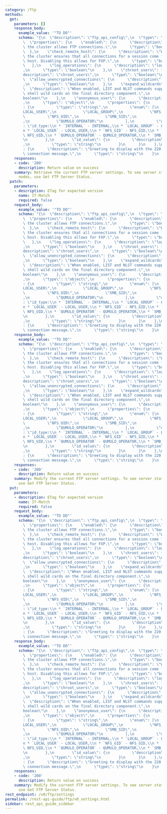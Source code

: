 ```yaml
---
category: /ftp
methods:
  get:
    parameters: []
    response_body:
      example_value: '"TO DO"'
      schema: "{\n  \"description\": \"ftp_api_config\",\n  \"type\": \"object\",\n\
        \  \"properties\": {\n    \"enabled\": {\n      \"description\": \"When enabled,\
        \ the cluster allows FTP connections.\",\n      \"type\": \"boolean\"\n  \
        \  },\n    \"check_remote_host\": {\n      \"description\": \"When enabled,\
        \ the cluster ensures that all connections for a session come from the same\
        \ host. Disabling this allows for FXP.\",\n      \"type\": \"boolean\"\n \
        \   },\n    \"log_operations\": {\n      \"description\": \"log_operations\"\
        ,\n      \"type\": \"boolean\"\n    },\n    \"chroot_users\": {\n      \"\
        description\": \"chroot_users\",\n      \"type\": \"boolean\"\n    },\n  \
        \  \"allow_unencrypted_connections\": {\n      \"description\": \"allow_unencrypted_connections\"\
        ,\n      \"type\": \"boolean\"\n    },\n    \"expand_wildcards\": {\n    \
        \  \"description\": \"When enabled, LIST and NLST commands support posix-like\
        \ shell wild cards on the final directory component.\",\n      \"type\": \"\
        boolean\"\n    },\n    \"anonymous_user\": {\n      \"description\": \"anonymous_user\"\
        ,\n      \"type\": \"object\",\n      \"properties\": {\n        \"id_type\"\
        : {\n          \"type\": \"string\",\n          \"enum\": [\n            \"\
        LOCAL_USER\",\n            \"LOCAL_GROUP\",\n            \"NFS_GID\",\n  \
        \          \"NFS_UID\",\n            \"SMB_SID\",\n            \"INTERNAL\"\
        ,\n            \"QUMULO_OPERATOR\"\n          ],\n          \"description\"\
        : \"id_type:\\n * `INTERNAL` - INTERNAL,\\n * `LOCAL_GROUP` - LOCAL_GROUP,\\\
        n * `LOCAL_USER` - LOCAL_USER,\\n * `NFS_GID` - NFS_GID,\\n * `NFS_UID` -\
        \ NFS_UID,\\n * `QUMULO_OPERATOR` - QUMULO_OPERATOR,\\n * `SMB_SID` - SMB_SID\"\
        \n        },\n        \"id_value\": {\n          \"description\": \"id_value\"\
        ,\n          \"type\": \"string\"\n        }\n      }\n    },\n    \"greeting\"\
        : {\n      \"description\": \"Greeting to display with the 220 successful\
        \ connection message.\",\n      \"type\": \"string\"\n    }\n  }\n}"
    responses:
    - code: '200'
      description: Return value on success
    summary: Retrieve the current FTP server settings. To see server status on all
      nodes, use Get FTP Server Status.
  patch:
    parameters:
    - description: ETag for expected version
      name: If-Match
      required: false
    request_body:
      example_value: '"TO DO"'
      schema: "{\n  \"description\": \"ftp_api_config\",\n  \"type\": \"object\",\n\
        \  \"properties\": {\n    \"enabled\": {\n      \"description\": \"When enabled,\
        \ the cluster allows FTP connections.\",\n      \"type\": \"boolean\"\n  \
        \  },\n    \"check_remote_host\": {\n      \"description\": \"When enabled,\
        \ the cluster ensures that all connections for a session come from the same\
        \ host. Disabling this allows for FXP.\",\n      \"type\": \"boolean\"\n \
        \   },\n    \"log_operations\": {\n      \"description\": \"log_operations\"\
        ,\n      \"type\": \"boolean\"\n    },\n    \"chroot_users\": {\n      \"\
        description\": \"chroot_users\",\n      \"type\": \"boolean\"\n    },\n  \
        \  \"allow_unencrypted_connections\": {\n      \"description\": \"allow_unencrypted_connections\"\
        ,\n      \"type\": \"boolean\"\n    },\n    \"expand_wildcards\": {\n    \
        \  \"description\": \"When enabled, LIST and NLST commands support posix-like\
        \ shell wild cards on the final directory component.\",\n      \"type\": \"\
        boolean\"\n    },\n    \"anonymous_user\": {\n      \"description\": \"anonymous_user\"\
        ,\n      \"type\": \"object\",\n      \"properties\": {\n        \"id_type\"\
        : {\n          \"type\": \"string\",\n          \"enum\": [\n            \"\
        LOCAL_USER\",\n            \"LOCAL_GROUP\",\n            \"NFS_GID\",\n  \
        \          \"NFS_UID\",\n            \"SMB_SID\",\n            \"INTERNAL\"\
        ,\n            \"QUMULO_OPERATOR\"\n          ],\n          \"description\"\
        : \"id_type:\\n * `INTERNAL` - INTERNAL,\\n * `LOCAL_GROUP` - LOCAL_GROUP,\\\
        n * `LOCAL_USER` - LOCAL_USER,\\n * `NFS_GID` - NFS_GID,\\n * `NFS_UID` -\
        \ NFS_UID,\\n * `QUMULO_OPERATOR` - QUMULO_OPERATOR,\\n * `SMB_SID` - SMB_SID\"\
        \n        },\n        \"id_value\": {\n          \"description\": \"id_value\"\
        ,\n          \"type\": \"string\"\n        }\n      }\n    },\n    \"greeting\"\
        : {\n      \"description\": \"Greeting to display with the 220 successful\
        \ connection message.\",\n      \"type\": \"string\"\n    }\n  }\n}"
    response_body:
      example_value: '"TO DO"'
      schema: "{\n  \"description\": \"ftp_api_config\",\n  \"type\": \"object\",\n\
        \  \"properties\": {\n    \"enabled\": {\n      \"description\": \"When enabled,\
        \ the cluster allows FTP connections.\",\n      \"type\": \"boolean\"\n  \
        \  },\n    \"check_remote_host\": {\n      \"description\": \"When enabled,\
        \ the cluster ensures that all connections for a session come from the same\
        \ host. Disabling this allows for FXP.\",\n      \"type\": \"boolean\"\n \
        \   },\n    \"log_operations\": {\n      \"description\": \"log_operations\"\
        ,\n      \"type\": \"boolean\"\n    },\n    \"chroot_users\": {\n      \"\
        description\": \"chroot_users\",\n      \"type\": \"boolean\"\n    },\n  \
        \  \"allow_unencrypted_connections\": {\n      \"description\": \"allow_unencrypted_connections\"\
        ,\n      \"type\": \"boolean\"\n    },\n    \"expand_wildcards\": {\n    \
        \  \"description\": \"When enabled, LIST and NLST commands support posix-like\
        \ shell wild cards on the final directory component.\",\n      \"type\": \"\
        boolean\"\n    },\n    \"anonymous_user\": {\n      \"description\": \"anonymous_user\"\
        ,\n      \"type\": \"object\",\n      \"properties\": {\n        \"id_type\"\
        : {\n          \"type\": \"string\",\n          \"enum\": [\n            \"\
        LOCAL_USER\",\n            \"LOCAL_GROUP\",\n            \"NFS_GID\",\n  \
        \          \"NFS_UID\",\n            \"SMB_SID\",\n            \"INTERNAL\"\
        ,\n            \"QUMULO_OPERATOR\"\n          ],\n          \"description\"\
        : \"id_type:\\n * `INTERNAL` - INTERNAL,\\n * `LOCAL_GROUP` - LOCAL_GROUP,\\\
        n * `LOCAL_USER` - LOCAL_USER,\\n * `NFS_GID` - NFS_GID,\\n * `NFS_UID` -\
        \ NFS_UID,\\n * `QUMULO_OPERATOR` - QUMULO_OPERATOR,\\n * `SMB_SID` - SMB_SID\"\
        \n        },\n        \"id_value\": {\n          \"description\": \"id_value\"\
        ,\n          \"type\": \"string\"\n        }\n      }\n    },\n    \"greeting\"\
        : {\n      \"description\": \"Greeting to display with the 220 successful\
        \ connection message.\",\n      \"type\": \"string\"\n    }\n  }\n}"
    responses:
    - code: '200'
      description: Return value on success
    summary: Modify the current FTP server settings. To see server status on all nodes,
      use Get FTP Server Status.
  put:
    parameters:
    - description: ETag for expected version
      name: If-Match
      required: false
    request_body:
      example_value: '"TO DO"'
      schema: "{\n  \"description\": \"ftp_api_config\",\n  \"type\": \"object\",\n\
        \  \"properties\": {\n    \"enabled\": {\n      \"description\": \"When enabled,\
        \ the cluster allows FTP connections.\",\n      \"type\": \"boolean\"\n  \
        \  },\n    \"check_remote_host\": {\n      \"description\": \"When enabled,\
        \ the cluster ensures that all connections for a session come from the same\
        \ host. Disabling this allows for FXP.\",\n      \"type\": \"boolean\"\n \
        \   },\n    \"log_operations\": {\n      \"description\": \"log_operations\"\
        ,\n      \"type\": \"boolean\"\n    },\n    \"chroot_users\": {\n      \"\
        description\": \"chroot_users\",\n      \"type\": \"boolean\"\n    },\n  \
        \  \"allow_unencrypted_connections\": {\n      \"description\": \"allow_unencrypted_connections\"\
        ,\n      \"type\": \"boolean\"\n    },\n    \"expand_wildcards\": {\n    \
        \  \"description\": \"When enabled, LIST and NLST commands support posix-like\
        \ shell wild cards on the final directory component.\",\n      \"type\": \"\
        boolean\"\n    },\n    \"anonymous_user\": {\n      \"description\": \"anonymous_user\"\
        ,\n      \"type\": \"object\",\n      \"properties\": {\n        \"id_type\"\
        : {\n          \"type\": \"string\",\n          \"enum\": [\n            \"\
        LOCAL_USER\",\n            \"LOCAL_GROUP\",\n            \"NFS_GID\",\n  \
        \          \"NFS_UID\",\n            \"SMB_SID\",\n            \"INTERNAL\"\
        ,\n            \"QUMULO_OPERATOR\"\n          ],\n          \"description\"\
        : \"id_type:\\n * `INTERNAL` - INTERNAL,\\n * `LOCAL_GROUP` - LOCAL_GROUP,\\\
        n * `LOCAL_USER` - LOCAL_USER,\\n * `NFS_GID` - NFS_GID,\\n * `NFS_UID` -\
        \ NFS_UID,\\n * `QUMULO_OPERATOR` - QUMULO_OPERATOR,\\n * `SMB_SID` - SMB_SID\"\
        \n        },\n        \"id_value\": {\n          \"description\": \"id_value\"\
        ,\n          \"type\": \"string\"\n        }\n      }\n    },\n    \"greeting\"\
        : {\n      \"description\": \"Greeting to display with the 220 successful\
        \ connection message.\",\n      \"type\": \"string\"\n    }\n  }\n}"
    response_body:
      example_value: '"TO DO"'
      schema: "{\n  \"description\": \"ftp_api_config\",\n  \"type\": \"object\",\n\
        \  \"properties\": {\n    \"enabled\": {\n      \"description\": \"When enabled,\
        \ the cluster allows FTP connections.\",\n      \"type\": \"boolean\"\n  \
        \  },\n    \"check_remote_host\": {\n      \"description\": \"When enabled,\
        \ the cluster ensures that all connections for a session come from the same\
        \ host. Disabling this allows for FXP.\",\n      \"type\": \"boolean\"\n \
        \   },\n    \"log_operations\": {\n      \"description\": \"log_operations\"\
        ,\n      \"type\": \"boolean\"\n    },\n    \"chroot_users\": {\n      \"\
        description\": \"chroot_users\",\n      \"type\": \"boolean\"\n    },\n  \
        \  \"allow_unencrypted_connections\": {\n      \"description\": \"allow_unencrypted_connections\"\
        ,\n      \"type\": \"boolean\"\n    },\n    \"expand_wildcards\": {\n    \
        \  \"description\": \"When enabled, LIST and NLST commands support posix-like\
        \ shell wild cards on the final directory component.\",\n      \"type\": \"\
        boolean\"\n    },\n    \"anonymous_user\": {\n      \"description\": \"anonymous_user\"\
        ,\n      \"type\": \"object\",\n      \"properties\": {\n        \"id_type\"\
        : {\n          \"type\": \"string\",\n          \"enum\": [\n            \"\
        LOCAL_USER\",\n            \"LOCAL_GROUP\",\n            \"NFS_GID\",\n  \
        \          \"NFS_UID\",\n            \"SMB_SID\",\n            \"INTERNAL\"\
        ,\n            \"QUMULO_OPERATOR\"\n          ],\n          \"description\"\
        : \"id_type:\\n * `INTERNAL` - INTERNAL,\\n * `LOCAL_GROUP` - LOCAL_GROUP,\\\
        n * `LOCAL_USER` - LOCAL_USER,\\n * `NFS_GID` - NFS_GID,\\n * `NFS_UID` -\
        \ NFS_UID,\\n * `QUMULO_OPERATOR` - QUMULO_OPERATOR,\\n * `SMB_SID` - SMB_SID\"\
        \n        },\n        \"id_value\": {\n          \"description\": \"id_value\"\
        ,\n          \"type\": \"string\"\n        }\n      }\n    },\n    \"greeting\"\
        : {\n      \"description\": \"Greeting to display with the 220 successful\
        \ connection message.\",\n      \"type\": \"string\"\n    }\n  }\n}"
    responses:
    - code: '200'
      description: Return value on success
    summary: Modify the current FTP server settings. To see server status on all nodes,
      use Get FTP Server Status.
rest_endpoint: /v0/ftp/settings
permalink: /rest-api-guide/ftp/v0_settings.html
sidebar: rest_api_guide_sidebar
---
```

